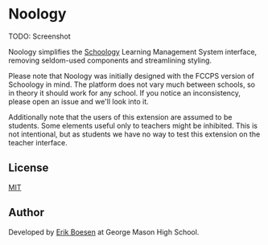# Noology

TODO: Screenshot

Noology simplifies the [Schoology](https://schoology.com) Learning Management System interface, removing seldom-used components and streamlining styling.

Please note that Noology was initially designed with the FCCPS version of Schoology in mind. The platform does not vary much between schools, so in theory it should work for any school. If you notice an inconsistency, please open an issue and we'll look into it.

Additionally note that the users of this extension are assumed to be students. Some elements useful only to teachers might be inhibited. This is not intentional, but as students we have no way to test this extension on the teacher interface.

## License
[MIT](LICENSE)
## Author
Developed by [Erik Boesen](https://github.com/ErikBoesen) at George Mason High School.
